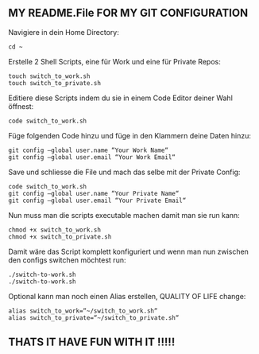 ## MY README.File FOR MY GIT CONFIGURATION

Navigiere in dein Home Directory:

	cd ~



Erstelle 2 Shell Scripts, eine für Work und eine für Private Repos:


	touch switch_to_work.sh
	touch switch_to_private.sh


Editiere diese Scripts indem du sie in einem Code Editor deiner Wahl öffnest:

	code switch_to_work.sh


Füge folgenden Code hinzu und füge in den Klammern deine Daten hinzu:

	git config —global user.name “Your Work Name“
	git config —global user.email “Your Work Email“


Save und schliesse die File und mach das selbe mit der Private Config:

	code switch_to_work.sh
	git config —global user.name “Your Private Name“
	git config —global user.email “Your Private Email“


Nun muss man die scripts executable machen damit man sie run kann:

	chmod +x switch_to_work.sh
	chmod +x switch_to_private.sh


Damit wäre das Script komplett konfiguriert und wenn man nun zwischen den configs switchen möchtest run:

	./switch-to-work.sh
	./switch-to-work.sh

Optional kann man noch einen Alias erstellen, QUALITY OF LIFE change:

	alias switch_to_work=“~/switch_to_work.sh“
	alias switch_to_private=“~/switch_to_private.sh“


## THATS IT HAVE FUN WITH IT !!!!!
	






